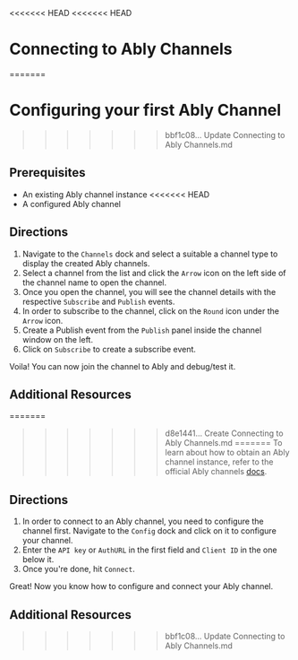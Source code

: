 <<<<<<< HEAD
<<<<<<< HEAD
# Connecting to Ably Channels
=======
# Configuring your first Ably Channel
>>>>>>> bbf1c08... Update Connecting to Ably Channels.md

## Prerequisites 

- An existing Ably channel instance 
<<<<<<< HEAD
- A configured Ably channel 

## Directions

1. Navigate to the `Channels` dock and select a suitable a channel type to display the created Ably channels. 
2. Select a channel from the list and click the `Arrow` icon on the left side of the channel name to open the channel.
3. Once you open the channel, you will see the channel details with the respective `Subscribe` and `Publish` events. 
4. In order to subscribe to the channel, click on the `Round` icon under the `Arrow` icon.
5. Create a Publish event from the `Publish` panel inside the channel window on the left. 
6. Click on `Subscribe` to create a subscribe event.

Voila! You can now join the channel to Ably and debug/test it. 

## Additional Resources 
=======

>>>>>>> d8e1441... Create Connecting to Ably Channels.md
=======
To learn about how to obtain an Ably channel instance, refer to the official Ably channels [docs](https://www.ably.io/documentation/realtime/channels). 

## Directions

1. In order to connect to an Ably channel, you need to configure the channel first. Navigate to the `Config` dock and click on it to configure your channel. 
2. Enter the `API key` or `AuthURL` in the first field and `Client ID` in the one below it.
3. Once you're done, hit `Connect`. 

Great! Now you know how to configure and connect your Ably channel. 

## Additional Resources 
>>>>>>> bbf1c08... Update Connecting to Ably Channels.md
